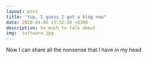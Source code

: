 ```yaml
---
layout: post
title: "Yup, I guess I got a blog now"
date: 2020-04-06 13:32:20 +0300
description: So much to talk about
img:  software.jpg
---
```

Now I can share all the nonsense that I have in my head
